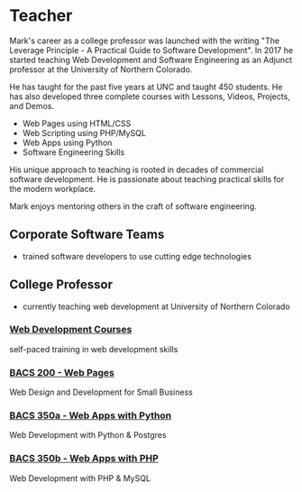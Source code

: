 # Teacher

Mark's career as a college professor was launched with the writing "The Leverage
Principle - A Practical Guide to Software Development".  In 2017 he started
teaching Web Development and Software Engineering as an Adjunct professor at the
University of Northern Colorado.

He has taught for the past five years at UNC and taught 450 students.  He has also
developed three complete courses with Lessons, Videos, Projects, and Demos.

* Web Pages using HTML/CSS
* Web Scripting using PHP/MySQL
* Web Apps using Python
* Software Engineering Skills

His unique approach to teaching is rooted in decades of commercial software development.
He is passionate about teaching practical skills for the modern workplace.


Mark enjoys mentoring others in the craft of software engineering.

## Corporate Software Teams

* trained software developers to use cutting edge technologies

## College Professor

* currently teaching web development at University of Northern Colorado

### [Web Development Courses](http://Shrinking-world.com)

self-paced training in web development skills

    
### [BACS 200 - Web Pages](http://Shrinking-world.com/course/bacs200) 

Web Design and Development for Small Business

### [BACS 350a - Web Apps with Python](http://Shrinking-world.com/course/bacs350)

Web Development with Python & Postgres

### [BACS 350b - Web Apps with PHP](http://Shrinking-world.com/course/bacs350-php)

Web Development with PHP & MySQL


